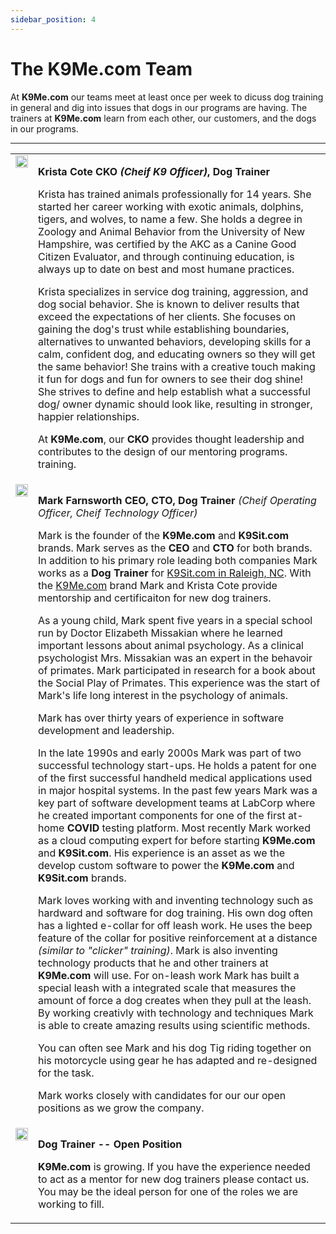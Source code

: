 ```yaml
---
sidebar_position: 4
---
```

# The K9Me.com Team
At **K9Me.com** our teams meet at least once per week to dicuss dog training
in general and dig into issues that dogs in our programs are having. The
trainers at **K9Me.com** learn from each other, our customers, and the dogs in
our programs.

<hr />

<table>

<tr>
<td valign="top">
<a href="https://www.facebook.com/mark.farnsworth.v2/"><img src="https://K9Me.com/krista-cote.png"  width="100%" /></a>
</td>
<td>

**Krista Cote CKO _(Cheif K9 Officer)_, Dog Trainer**

Krista has trained animals professionally for 14 years. She started her career
working with exotic animals, dolphins, tigers, and wolves, to name a few. She
holds a degree in Zoology and Animal Behavior from the University of New
Hampshire, was certified by the AKC as a Canine Good Citizen Evaluator, and
through continuing education, is always up to date on best and most humane
practices. 

Krista specializes in service dog training, aggression, and dog social
behavior. She is known to deliver results that exceed the expectations of her
clients. She focuses on gaining the dog's trust while establishing boundaries,
alternatives to unwanted behaviors, developing skills for a calm, confident
dog, and educating owners so they will get the same behavior! She trains with
a creative touch making it fun for dogs and fun for owners to see their dog
shine! She strives to define and help establish what a successful dog/ owner
dynamic should look like, resulting in stronger, happier relationships.

At **K9Me.com**, our **CKO** provides thought leadership and contributes to
the design of our mentoring programs.
training.
</td>
</tr>

<tr>
<td valign="top">
<a href="https://www.facebook.com/mark.farnsworth.v2/"><img src="https://K9Sit.com/mark-farnsworth.png"  width="100%" /></a>
</td>
<td>

**Mark Farnsworth CEO, CTO, Dog Trainer**
_(Cheif Operating Officer, Cheif Technology Officer)_

Mark is the founder of the **K9Me.com** and **K9Sit.com** brands. Mark serves
as the **CEO** and **CTO** for both brands. In addition to his primary role
leading both companies Mark works as a **Dog Trainer**
for [K9Sit.com in Raleigh, NC](https://raleigh-nc.K9Sit.com/). With the
[K9Me.com](https://k9me.com) brand Mark and Krista Cote provide mentorship and
certificaiton for new dog trainers.

As a young child, Mark spent five years in a special school run by Doctor
Elizabeth Missakian where he learned important lessons about animal psychology.
As a clinical psychologist Mrs. Missakian was an expert in the behavoir of
primates. Mark participated in research for a book about the Social Play of
Primates. This experience was the start of Mark's life long interest in
the psychology of animals.

Mark has over thirty years of experience in software development and
leadership.

In the late 1990s and early 2000s Mark was part of two successful technology
start-ups. He holds a patent for one of the first successful handheld medical
applications used in major hospital systems. In the past few years Mark was a
key part of software development teams at LabCorp where he created important
components for one of the first at-home **COVID** testing platform. Most
recently Mark worked as a cloud computing expert for before starting
**K9Me.com** and **K9Sit.com**. His experience is an asset as we the develop
custom software to power the **K9Me.com** and **K9Sit.com** brands.

Mark loves working with and inventing technology such as hardward and software
for dog training. His own dog often has a lighted e-collar for off leash work.
He uses the beep feature of the collar for positive reinforcement at a distance
_(similar to "clicker" training)_. Mark is also inventing technology products
that he and other trainers at **K9Me.com** will use. For on-leash work Mark has
built a special leash with a integrated scale that measures the amount of force
a dog creates when they pull at the leash. By working creativly with technology
and techniques Mark is able to create amazing results using scientific methods.

You can often see Mark and his dog Tig riding together on his motorcycle using
gear he has adapted and re-designed for the task.

Mark works closely with candidates for our our open positions as we grow the
company.

</td>
</tr>

<tr>
<td valign="top">
<img src="https://K9Me.com/img/blank-person.png"  width="100%" />
</td>
<td>

**Dog Trainer -- Open Position**

**K9Me.com** is growing. If you have the experience needed to act as a mentor
for new dog trainers please contact us. You may be the ideal person for one of
the roles we are working to fill.

</td>
</tr>

</table>